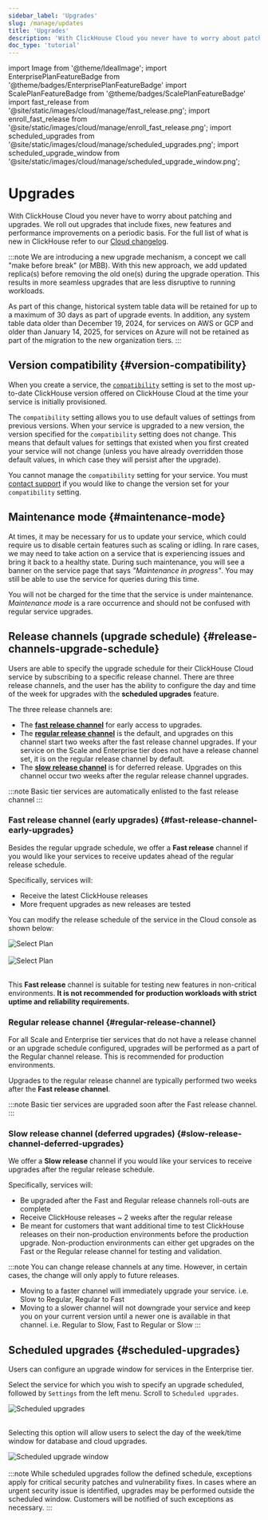```yaml
---
sidebar_label: 'Upgrades'
slug: /manage/updates
title: 'Upgrades'
description: 'With ClickHouse Cloud you never have to worry about patching and upgrades. We roll out upgrades that include fixes, new features and performance improvements on a periodic basis.'
doc_type: 'tutorial'
---
```


import Image from '@theme/IdealImage';
import EnterprisePlanFeatureBadge from '@theme/badges/EnterprisePlanFeatureBadge'
import ScalePlanFeatureBadge from '@theme/badges/ScalePlanFeatureBadge'
import fast_release from '@site/static/images/cloud/manage/fast_release.png';
import enroll_fast_release from '@site/static/images/cloud/manage/enroll_fast_release.png';
import scheduled_upgrades from '@site/static/images/cloud/manage/scheduled_upgrades.png';
import scheduled_upgrade_window from '@site/static/images/cloud/manage/scheduled_upgrade_window.png';

# Upgrades

With ClickHouse Cloud you never have to worry about patching and upgrades. We roll out upgrades that include fixes, new features and performance improvements on a periodic basis. For the full list of what is new in ClickHouse refer to our [Cloud changelog](/cloud/reference/changelog.md).

:::note
We are introducing a new upgrade mechanism, a concept we call "make before break" (or MBB). With this new approach, we add updated replica(s) before removing the old one(s) during the upgrade operation. This results in more seamless upgrades that are less disruptive to running workloads.

As part of this change, historical system table data will be retained for up to a maximum of 30 days as part of upgrade events. In addition, any system table data older than December 19, 2024, for services on AWS or GCP and older than January 14, 2025, for services on Azure will not be retained as part of the migration to the new organization tiers.
:::

## Version compatibility {#version-compatibility}

When you create a service, the [`compatibility`](/operations/settings/settings#compatibility) setting is set to the most up-to-date ClickHouse version offered on ClickHouse Cloud at the time your service is initially provisioned.

The `compatibility` setting allows you to use default values of settings from previous versions. When your service is upgraded to a new version, the version specified for the `compatibility` setting does not change. This means that default values for settings that existed when you first created your service will not change (unless you have already overridden those default values, in which case they will persist after the upgrade).

You cannot manage the `compatibility` setting for your service. You must [contact support](https://clickhouse.com/support/program) if you would like to change the version set for your `compatibility` setting.

## Maintenance mode {#maintenance-mode}

At times, it may be necessary for us to update your service, which could require us to disable certain features such as scaling or idling. In rare cases, we may need to take action on a service that is experiencing issues and bring it back to a healthy state. During such maintenance, you will see a banner on the service page that says _"Maintenance in progress"_. You may still be able to use the service for queries during this time.

You will not be charged for the time that the service is under maintenance. _Maintenance mode_ is a rare occurrence and should not be confused with regular service upgrades.

## Release channels (upgrade schedule) {#release-channels-upgrade-schedule}

Users are able to specify the upgrade schedule for their ClickHouse Cloud service by subscribing to a specific release channel. There are three release channels, and the user has the ability to configure the day and time of the week for upgrades with the **scheduled upgrades** feature.

The three release channels are:
- The [**fast release channel**](#fast-release-channel-early-upgrades) for early access to upgrades.
- The [**regular release channel**](#regular-release-channel) is the default, and upgrades on this channel start two weeks after the fast release channel upgrades. If your service on the Scale and Enterprise tier does not have a release channel set, it is on the regular release channel by default.
- The [**slow release channel**](#slow-release-channel-deferred-upgrades) is for deferred release. Upgrades on this channel occur two weeks after the regular release channel upgrades.

:::note
Basic tier services are automatically enlisted to the fast release channel
:::

### Fast release channel (early upgrades) {#fast-release-channel-early-upgrades}

<ScalePlanFeatureBadge feature="The fast release channel"/>

Besides the regular upgrade schedule, we offer a **Fast release** channel if you would like your services to receive updates ahead of the regular release schedule.

Specifically, services will:

- Receive the latest ClickHouse releases
- More frequent upgrades as new releases are tested

You can modify the release schedule of the service in the Cloud console as shown below:

<div class="eighty-percent">
    <Image img={fast_release} size="lg" alt="Select Plan" border/>
</div>
<br/>

<div class="eighty-percent">
    <Image img={enroll_fast_release} size="lg" alt="Select Plan" border/>
</div>
<br/>

This **Fast release** channel is suitable for testing new features in non-critical environments. **It is not recommended for production workloads with strict uptime and reliability requirements.**

### Regular release channel {#regular-release-channel}

For all Scale and Enterprise tier services that do not have a release channel or an upgrade schedule configured, upgrades will be performed as a part of the Regular channel release. This is recommended for production environments.

Upgrades to the regular release channel are typically performed two weeks after the **Fast release channel**.

:::note
Basic tier services are upgraded soon after the Fast release channel.
:::

### Slow release channel (deferred upgrades) {#slow-release-channel-deferred-upgrades}

<EnterprisePlanFeatureBadge feature="The slow release channel"/>

We offer a **Slow release** channel if you would like your services to receive upgrades after the regular release schedule.

Specifically, services will:

- Be upgraded after the Fast and Regular release channels roll-outs are complete
- Receive ClickHouse releases ~ 2 weeks after the regular release
- Be meant for customers that want additional time to test ClickHouse releases on their non-production environments before the production upgrade. Non-production environments can either get upgrades on the Fast or the Regular release channel for testing and validation.

:::note
You can change release channels at any time. However, in certain cases, the change will only apply to future releases. 
- Moving to a faster channel will immediately upgrade your service. i.e. Slow to Regular, Regular to Fast
- Moving to a slower channel will not downgrade your service and keep you on your current version until a newer one is available in that channel. i.e. Regular to Slow, Fast to Regular or Slow
:::

## Scheduled upgrades {#scheduled-upgrades}

<EnterprisePlanFeatureBadge feature="Scheduled upgrades" linking_verb_are="true"/>

Users can configure an upgrade window for services in the Enterprise tier.

Select the service for which you wish to specify an upgrade scheduled, followed by `Settings` from the left menu. Scroll to `Scheduled upgrades`.

<div class="eighty-percent">
    <Image img={scheduled_upgrades} size="lg" alt="Scheduled upgrades" border/>
</div>
<br/>

Selecting this option will allow users to select the day of the week/time window for database and cloud upgrades.

<div class="eighty-percent">
    <Image img={scheduled_upgrade_window} size="lg" alt="Scheduled upgrade window" border/>
</div>
<br/>
:::note
While scheduled upgrades follow the defined schedule, exceptions apply for critical security patches and vulnerability fixes. In cases where an urgent security issue is identified, upgrades may be performed outside the scheduled window. Customers will be notified of such exceptions as necessary.
:::
